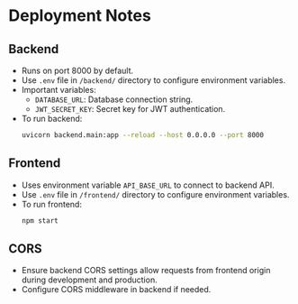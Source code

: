 # Deployment Notes

## Backend
- Runs on port 8000 by default.
- Use `.env` file in `/backend/` directory to configure environment variables.
- Important variables:
  - `DATABASE_URL`: Database connection string.
  - `JWT_SECRET_KEY`: Secret key for JWT authentication.
- To run backend:
  ```bash
  uvicorn backend.main:app --reload --host 0.0.0.0 --port 8000
  ```

## Frontend
- Uses environment variable `API_BASE_URL` to connect to backend API.
- Use `.env` file in `/frontend/` directory to configure environment variables.
- To run frontend:
  ```bash
  npm start
  ```

## CORS
- Ensure backend CORS settings allow requests from frontend origin during development and production.
- Configure CORS middleware in backend if needed.